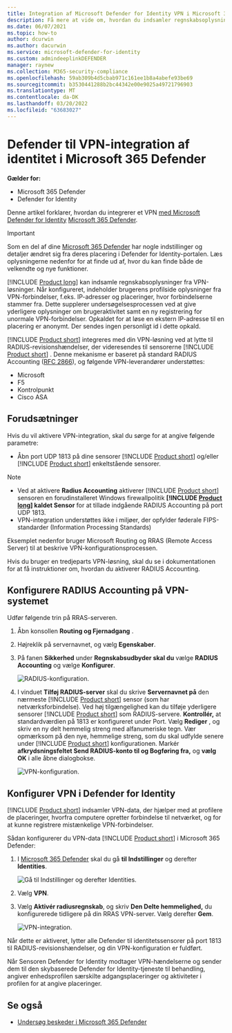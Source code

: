 ```yaml
---
title: Integration af Microsoft Defender for Identity VPN i Microsoft 365 Defender
description: Få mere at vide om, hvordan du indsamler regnskabsoplysninger ved at integrere et VPN til Microsoft Defender for Identity Microsoft 365 Defender
ms.date: 06/07/2021
ms.topic: how-to
author: dcurwin
ms.author: dacurwin
ms.service: microsoft-defender-for-identity
ms.custom: admindeeplinkDEFENDER
manager: raynew
ms.collection: M365-security-compliance
ms.openlocfilehash: 59ab309b4d5cbab971c161ee1b8a4abefe93be69
ms.sourcegitcommit: b3530441288b2bc44342e00e9025a49721796903
ms.translationtype: MT
ms.contentlocale: da-DK
ms.lasthandoff: 03/20/2022
ms.locfileid: "63683027"
---
```

# <a name="defender-for-identity-vpn-integration-in-microsoft-365-defender"></a>Defender til VPN-integration af identitet i Microsoft 365 Defender

**Gælder for:**

- Microsoft 365 Defender
- Defender for Identity

Denne artikel forklarer, hvordan du integrerer et VPN [med Microsoft Defender for Identity](/defender-for-identity) [Microsoft 365 Defender](/microsoft-365/security/defender/overview-security-center).

>[!IMPORTANT]
>Som en del af dine <a href="https://go.microsoft.com/fwlink/p/?linkid=2077139" target="_blank">Microsoft 365 Defender</a> har nogle indstillinger og detaljer ændret sig fra deres placering i Defender for Identity-portalen. Læs oplysningerne nedenfor for at finde ud af, hvor du kan finde både de velkendte og nye funktioner.

[!INCLUDE [Product long](includes/product-long.md)] kan indsamle regnskabsoplysninger fra VPN-løsninger. Når konfigureret, indeholder brugerens profilside oplysninger fra VPN-forbindelser, f.eks. IP-adresser og placeringer, hvor forbindelserne stammer fra. Dette supplerer undersøgelsesprocessen ved at give yderligere oplysninger om brugeraktivitet samt en ny registrering for unormale VPN-forbindelser. Opkaldet for at løse en ekstern IP-adresse til en placering er anonymt. Der sendes ingen personligt id i dette opkald.

[!INCLUDE [Product short](includes/product-short.md)] integreres med din VPN-løsning ved at lytte til RADIUS-revisionshændelser, der videresendes til sensorerne [!INCLUDE [Product short](includes/product-short.md)] . Denne mekanisme er baseret på standard RADIUS Accounting ([RFC 2866](https://tools.ietf.org/html/rfc2866)), og følgende VPN-leverandører understøttes:

- Microsoft
- F5
- Kontrolpunkt
- Cisco ASA

## <a name="prerequisites"></a>Forudsætninger

Hvis du vil aktivere VPN-integration, skal du sørge for at angive følgende parametre:

- Åbn port UDP 1813 på dine sensorer [!INCLUDE [Product short](includes/product-short.md)] og/eller [!INCLUDE [Product short](includes/product-short.md)] enkeltstående sensorer.

> [!NOTE]
>
> - Ved at aktivere **Radius Accounting** aktiverer [!INCLUDE [Product short](includes/product-short.md)] sensoren en forudinstalleret Windows firewallpolitik **[!INCLUDE [Product long](includes/product-long.md)] kaldet Sensor** for at tillade indgående RADIUS Accounting på port UDP 1813.
> - VPN-integration understøttes ikke i miljøer, der opfylder føderale FIPS-standarder (Information Processing Standards)

Eksemplet nedenfor bruger Microsoft Routing og RRAS (Remote Access Server) til at beskrive VPN-konfigurationsprocessen.

Hvis du bruger en tredjeparts VPN-løsning, skal du se i dokumentationen for at få instruktioner om, hvordan du aktiverer RADIUS Accounting.

## <a name="configure-radius-accounting-on-the-vpn-system"></a>Konfigurere RADIUS Accounting på VPN-systemet

Udfør følgende trin på RRAS-serveren.

1. Åbn konsollen **Routing og Fjernadgang** .
1. Højreklik på servernavnet, og vælg **Egenskaber**.
1. På fanen **Sikkerhed** under **Regnskabsudbyder skal du** vælge **RADIUS Accounting** og vælge **Konfigurer**.

    ![RADIUS-konfiguration.](../../media/defender-identity/radius-setup.png)

1. I vinduet **Tilføj RADIUS-server** skal du skrive **Servernavnet på** den nærmeste [!INCLUDE [Product short](includes/product-short.md)] sensor (som har netværksforbindelse). Ved høj tilgængelighed kan du tilføje yderligere sensorer [!INCLUDE [Product short](includes/product-short.md)] som RADIUS-servere. **Kontrollér,** at standardværdien på 1813 er konfigureret under Port. Vælg **Rediger** , og skriv en ny delt hemmelig streng med alfanumeriske tegn. Vær opmærksom på den nye, hemmelige streng, som du skal udfylde senere under [!INCLUDE [Product short](includes/product-short.md)] konfigurationen. Markér **afkrydsningsfeltet Send RADIUS-konto til og Bogføring fra,** og **vælg OK** i alle åbne dialogbokse.

    ![VPN-konfiguration.](../../media/defender-identity/vpn-set-accounting.png)

## <a name="configure-vpn-in-defender-for-identity"></a>Konfigurer VPN i Defender for Identity

[!INCLUDE [Product short](includes/product-short.md)] indsamler VPN-data, der hjælper med at profilere de placeringer, hvorfra computere opretter forbindelse til netværket, og for at kunne registrere mistænkelige VPN-forbindelser.

Sådan konfigurerer du VPN-data [!INCLUDE [Product short](includes/product-short.md)] i Microsoft 365 Defender:

1. I <a href="https://go.microsoft.com/fwlink/p/?linkid=2077139" target="_blank">Microsoft 365 Defender</a> skal du gå **til Indstillinger** og derefter **Identities**.

    ![Gå til Indstillinger og derefter Identities.](../../media/defender-identity/settings-identities.png)

1. Vælg **VPN**.
1. Vælg **Aktivér radiusregnskab**, og skriv **Den Delte hemmelighed,** du konfigurerede tidligere på din RRAS VPN-server. Vælg derefter **Gem**.

    ![VPN-integration.](../../media/defender-identity/vpn-integration.png)

Når dette er aktiveret, lytter alle Defender til identitetssensorer på port 1813 til RADIUS-revisionshændelser, og din VPN-konfiguration er fuldført.

Når Sensoren Defender for Identity modtager VPN-hændelserne og sender dem til den skybaserede Defender for Identity-tjeneste til behandling, angiver enhedsprofilen særskilte adgangsplaceringer og aktiviteter i profilen for at angive placeringer.

## <a name="see-also"></a>Se også

- [Undersøg beskeder i Microsoft 365 Defender](../defender/investigate-alerts.md)
